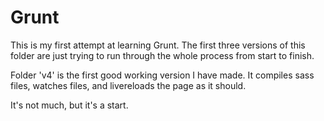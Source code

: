 Grunt
=====
This is my first attempt at learning Grunt. The first three versions of this folder are just trying to run through the whole process from start to finish. 

Folder 'v4' is the first good working version I have made. It compiles sass files, watches files, and livereloads the page as it should.

It's not much, but it's a start.



